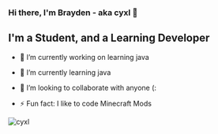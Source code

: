 ### Hi there, I'm Brayden - aka cyxl 👋

## I'm a Student, and a Learning Developer
- 🔭 I’m currently working on learning java
- 🌱 I’m currently learning java
- 👯 I’m looking to collaborate with anyone (:

- ⚡ Fun fact: I like to code Minecraft Mods

<p> <img src="https://komarev.com/ghpvc/?username=cyxlf&color=8E64D0" alt="cyxl" /> </p>
